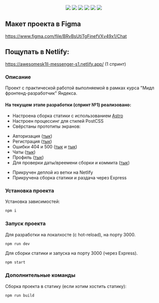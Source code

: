 <p align="center">
    <a href="https://astro.build"><img src="https://img.shields.io/badge/astro-%5E2.10.15-B845ED" /></a>
    <img src="https://img.shields.io/badge/node-%5E16.14.0-blue" />
    <img src="https://img.shields.io/badge/express-%5E4.18.2-green" />
    <img src="https://img.shields.io/badge/PostCSS-powered-DD3735" />
    <img src="https://img.shields.io/badge/typescript-%5E5.3.3-blue" />
    <a href="https://github.com/awesomesk1ll/middle.messenger.praktikum.yandex/actions/workflows/tests.yml">
        <img src="https://github.com/awesomesk1ll/middle.messenger.praktikum.yandex/actions/workflows/tests.yml/badge.svg?branch=sprint_1" />
    </a>
</p>

## Макет проекта в Figma

https://www.figma.com/file/BRvBsUtiTgFinefVXv49x1/Chat

## Пощупать в Netlify:

https://awesomesk1ll-messenger-s1.netlify.app/ (1 спринт)

### Описание

Проект с практической работой выполняемой в рамках курса "Мидл фронтенд-разработчик" Яндекса. 

#### На текущем этапе разработки (спринт №1) реализовано:

* Настроена сборка статики с использованием [Astro](https://astro.build)
* Настроен процессинг для стилей PostCSS
* Свёрстаны прототипы экранов: 
- Авторизация ([тык](https://awesomesk1ll-messenger-s1.netlify.app/auth))
- Регистрация ([тык](https://awesomesk1ll-messenger-s1.netlify.app/reg))
- Ошибки 404 и 500 ([тык](https://awesomesk1ll-messenger-s1.netlify.app/404) и [тык](https://awesomesk1ll-messenger-s1.netlify.app/500))
- Чаты ([тык](https://awesomesk1ll-messenger-s1.netlify.app/chat/))
- Профиль ([тык](https://awesomesk1ll-messenger-s1.netlify.app/profile))
- Для проверки даты/вреемени сборки и коммита ([тык](https://awesomesk1ll-messenger-s1.netlify.app/version))
* Прикручен деплой из ветки на Netlify
* Прикручена сборка статики и раздача через Express

### Установка проекта

Установка зависимостей:

```bash
npm i
```

### Запуск проекта

Для разработки на локалхосте (с hot-reload), на порту 3000.

```bash
npm run dev
```

Для сборки статики и запуска на порту 3000 (через Express).

```bash
npm start
```

### Дополнительные команды 

Сборка проекта в статику (если хотим хостить статику):

```bash
npm run build
```
